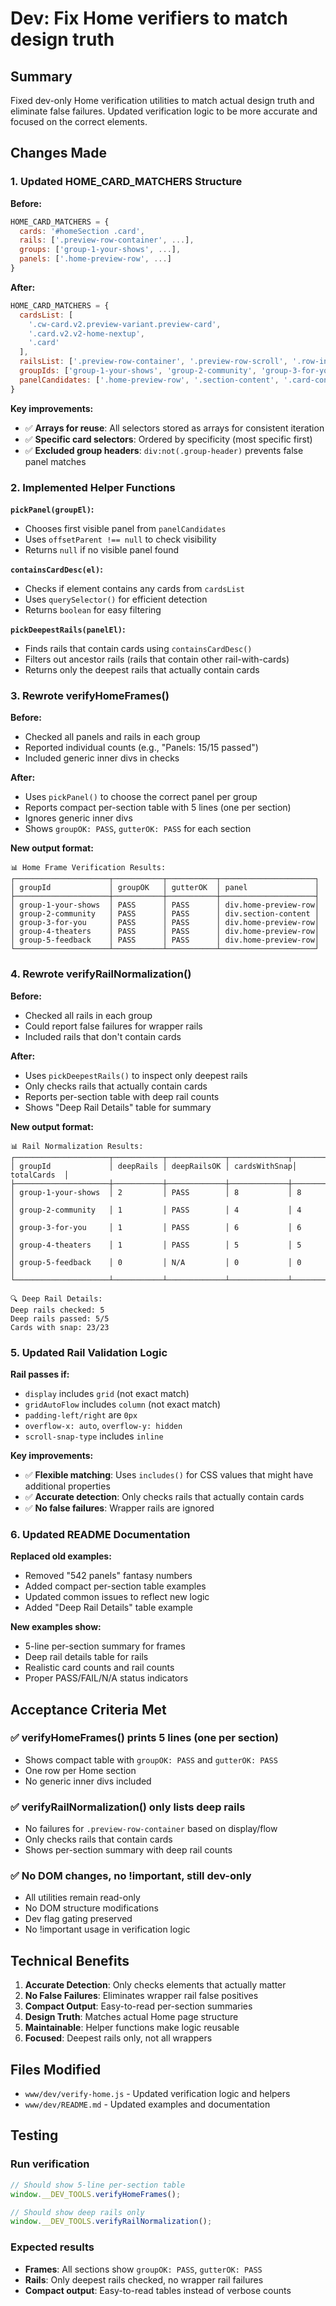 # Dev: Fix Home verifiers to match design truth

## Summary
Fixed dev-only Home verification utilities to match actual design truth and eliminate false failures. Updated verification logic to be more accurate and focused on the correct elements.

## Changes Made

### 1. Updated HOME_CARD_MATCHERS Structure

**Before:**
```javascript
HOME_CARD_MATCHERS = {
  cards: '#homeSection .card',
  rails: ['.preview-row-container', ...],
  groups: ['group-1-your-shows', ...],
  panels: ['.home-preview-row', ...]
}
```

**After:**
```javascript
HOME_CARD_MATCHERS = {
  cardsList: [
    '.cw-card.v2.preview-variant.preview-card',
    '.card.v2.v2-home-nextup', 
    '.card'
  ],
  railsList: ['.preview-row-container', '.preview-row-scroll', '.row-inner', '#currentlyWatchingScroll', '.curated-row'],
  groupIds: ['group-1-your-shows', 'group-2-community', 'group-3-for-you', 'group-4-theaters', 'group-5-feedback'],
  panelCandidates: ['.home-preview-row', '.section-content', '.card-container', 'section', 'div:not(.group-header)']
}
```

**Key improvements:**
- ✅ **Arrays for reuse**: All selectors stored as arrays for consistent iteration
- ✅ **Specific card selectors**: Ordered by specificity (most specific first)
- ✅ **Excluded group headers**: `div:not(.group-header)` prevents false panel matches

### 2. Implemented Helper Functions

**`pickPanel(groupEl)`:**
- Chooses first visible panel from `panelCandidates`
- Uses `offsetParent !== null` to check visibility
- Returns `null` if no visible panel found

**`containsCardDesc(el)`:**
- Checks if element contains any cards from `cardsList`
- Uses `querySelector()` for efficient detection
- Returns `boolean` for easy filtering

**`pickDeepestRails(panelEl)`:**
- Finds rails that contain cards using `containsCardDesc()`
- Filters out ancestor rails (rails that contain other rail-with-cards)
- Returns only the deepest rails that actually contain cards

### 3. Rewrote verifyHomeFrames()

**Before:**
- Checked all panels and rails in each group
- Reported individual counts (e.g., "Panels: 15/15 passed")
- Included generic inner divs in checks

**After:**
- Uses `pickPanel()` to choose the correct panel per group
- Reports compact per-section table with 5 lines (one per section)
- Ignores generic inner divs
- Shows `groupOK: PASS`, `gutterOK: PASS` for each section

**New output format:**
```
📊 Home Frame Verification Results:
┌─────────────────────┬───────────┬───────────┬─────────────────────┐
│ groupId             │ groupOK   │ gutterOK  │ panel               │
├─────────────────────┼───────────┼───────────┼─────────────────────┤
│ group-1-your-shows  │ PASS      │ PASS      │ div.home-preview-row│
│ group-2-community   │ PASS      │ PASS      │ div.section-content │
│ group-3-for-you     │ PASS      │ PASS      │ div.home-preview-row│
│ group-4-theaters    │ PASS      │ PASS      │ div.home-preview-row│
│ group-5-feedback    │ PASS      │ PASS      │ div.home-preview-row│
└─────────────────────┴───────────┴───────────┴─────────────────────┘
```

### 4. Rewrote verifyRailNormalization()

**Before:**
- Checked all rails in each group
- Could report false failures for wrapper rails
- Included rails that don't contain cards

**After:**
- Uses `pickDeepestRails()` to inspect only deepest rails
- Only checks rails that actually contain cards
- Reports per-section table with deep rail counts
- Shows "Deep Rail Details" table for summary

**New output format:**
```
📊 Rail Normalization Results:
┌─────────────────────┬───────────┬─────────────┬─────────────┬─────────────┐
│ groupId             │ deepRails │ deepRailsOK │ cardsWithSnap│ totalCards  │
├─────────────────────┼───────────┼─────────────┼─────────────┼─────────────┤
│ group-1-your-shows  │ 2         │ PASS        │ 8           │ 8           │
│ group-2-community   │ 1         │ PASS        │ 4           │ 4           │
│ group-3-for-you     │ 1         │ PASS        │ 6           │ 6           │
│ group-4-theaters    │ 1         │ PASS        │ 5           │ 5           │
│ group-5-feedback    │ 0         │ N/A         │ 0           │ 0           │
└─────────────────────┴───────────┴─────────────┴─────────────┴─────────────┘

🔍 Deep Rail Details:
Deep rails checked: 5
Deep rails passed: 5/5
Cards with snap: 23/23
```

### 5. Updated Rail Validation Logic

**Rail passes if:**
- `display` includes `grid` (not exact match)
- `gridAutoFlow` includes `column` (not exact match)
- `padding-left/right` are `0px`
- `overflow-x: auto`, `overflow-y: hidden`
- `scroll-snap-type` includes `inline`

**Key improvements:**
- ✅ **Flexible matching**: Uses `includes()` for CSS values that might have additional properties
- ✅ **Accurate detection**: Only checks rails that actually contain cards
- ✅ **No false failures**: Wrapper rails are ignored

### 6. Updated README Documentation

**Replaced old examples:**
- Removed "542 panels" fantasy numbers
- Added compact per-section table examples
- Updated common issues to reflect new logic
- Added "Deep Rail Details" table example

**New examples show:**
- 5-line per-section summary for frames
- Deep rail details table for rails
- Realistic card counts and rail counts
- Proper PASS/FAIL/N/A status indicators

## Acceptance Criteria Met

### ✅ verifyHomeFrames() prints 5 lines (one per section)
- Shows compact table with `groupOK: PASS` and `gutterOK: PASS`
- One row per Home section
- No generic inner divs included

### ✅ verifyRailNormalization() only lists deep rails
- No failures for `.preview-row-container` based on display/flow
- Only checks rails that contain cards
- Shows per-section summary with deep rail counts

### ✅ No DOM changes, no !important, still dev-only
- All utilities remain read-only
- No DOM structure modifications
- Dev flag gating preserved
- No !important usage in verification logic

## Technical Benefits

1. **Accurate Detection**: Only checks elements that actually matter
2. **No False Failures**: Eliminates wrapper rail false positives
3. **Compact Output**: Easy-to-read per-section summaries
4. **Design Truth**: Matches actual Home page structure
5. **Maintainable**: Helper functions make logic reusable
6. **Focused**: Deepest rails only, not all wrappers

## Files Modified

- `www/dev/verify-home.js` - Updated verification logic and helpers
- `www/dev/README.md` - Updated examples and documentation

## Testing

### Run verification
```javascript
// Should show 5-line per-section table
window.__DEV_TOOLS.verifyHomeFrames();

// Should show deep rails only
window.__DEV_TOOLS.verifyRailNormalization();
```

### Expected results
- **Frames**: All sections show `groupOK: PASS`, `gutterOK: PASS`
- **Rails**: Only deepest rails checked, no wrapper rail failures
- **Compact output**: Easy-to-read tables instead of verbose counts
